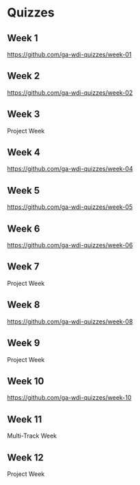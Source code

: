 # Quizzes

## Week 1

https://github.com/ga-wdi-quizzes/week-01

## Week 2

https://github.com/ga-wdi-quizzes/week-02

## Week 3

Project Week

## Week 4

https://github.com/ga-wdi-quizzes/week-04

## Week 5

https://github.com/ga-wdi-quizzes/week-05

## Week 6

https://github.com/ga-wdi-quizzes/week-06

## Week 7

Project Week

## Week 8

https://github.com/ga-wdi-quizzes/week-08

## Week 9

Project Week

## Week 10

https://github.com/ga-wdi-quizzes/week-10

## Week 11

Multi-Track Week

## Week 12

Project Week 
